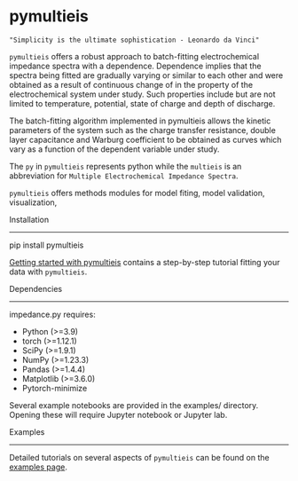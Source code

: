pymultieis
=============

   ``"Simplicity is the ultimate sophistication - Leonardo da Vinci"``

``pymultieis`` offers a robust approach to batch-fitting electrochemical impedance spectra with a dependence.
Dependence implies that the spectra being fitted are gradually varying or similar to each other
and were obtained as a result of continuous change of in the property of the electrochemical system under study.
Such properties include but are not limited to temperature, potential, state of charge and depth of discharge.

The batch-fitting algorithm implemented in pymultieis allows the kinetic parameters of the system
such as the charge transfer resistance, double layer capacitance and Warburg coefficient to be obtained
as curves which vary as a function of the dependent variable under study.

The ``py`` in ``pymultieis`` represents python while the ``multieis`` is an abbreviation for ``Multiple Electrochemical Impedance Spectra``.

``pymultieis`` offers methods modules for model fiting, model validation, visualization,


Installation
*************

   pip install pymultieis

[Getting started with pymultieis](https://pymultieis.readthedocs.io/en/latest/getting-started.html) contains a step-by-step tutorial
fitting your data with ``pymultieis``.

Dependencies
**************

impedance.py requires:

-   Python (>=3.9)
-   torch (>=1.12.1)
-   SciPy (>=1.9.1)
-   NumPy (>=1.23.3)
-   Pandas (>=1.4.4)
-   Matplotlib (>=3.6.0)
-   Pytorch-minimize


Several example notebooks are provided in the examples/ directory.
Opening these will require Jupyter notebook or Jupyter lab.

Examples
*********************

Detailed tutorials on several aspects of ``pymultieis`` can be found on the [examples page](https://pymultieis.readthedocs.io/en/latest/examples.html).

